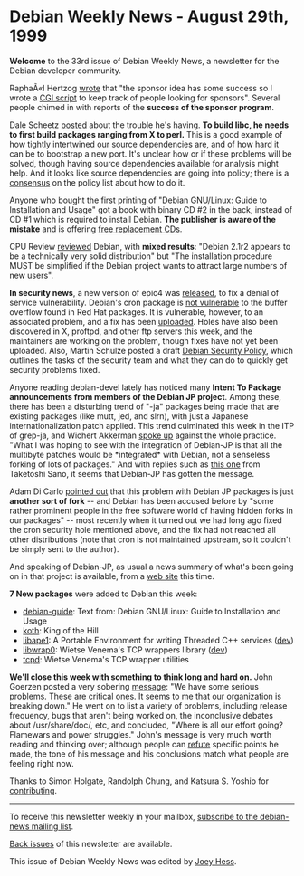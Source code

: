 
Debian Weekly News - August 29th, 1999
======================================



**Welcome** to the 33rd issue of Debian Weekly News, a newsletter
for the Debian developer community.





RaphaÃ«l Hertzog [wrote](https://lists.debian.org/debian-devel-9908/msg01742.html)
that "the sponsor idea has some success so I wrote a
[CGI
script](http://www.internatif.org/bortzmeyer/debian/sponsor/) to keep track of people looking for sponsors". Several people
chimed in with reports of the **success of the sponsor program**.




Dale Scheetz
[posted](https://lists.debian.org/debian-devel-9908/msg01880.html)
about the trouble he's having. **To build libc,
he needs to first build packages ranging from X to perl.** This is a
good example of how tightly intertwined our source dependencies are, and of
how hard it can be to bootstrap a new port. It's unclear how or if these
problems will be solved, though having source dependencies available for
analysis might help. And it looks like source dependencies are going into
policy; there is a [consensus](https://bugs.debian.org/cgi-bin/bugreport.cgi?bug=41232) on the policy list about how to do it.




Anyone who bought the first printing of "Debian GNU/Linux: Guide to
Installation and Usage" got a book with binary CD #2 in the back,
instead of CD #1 which is required to install Debian. **The publisher is aware
of the mistake** and is offering
[free replacement CDs](http://www.newriders.com/debian/badcd.html).




CPU Review [reviewed](http://cpureview.com/rev_deb21_b.html)
Debian, with **mixed results**: "Debian 2.1r2 appears to be a technically
very solid distribution" but "The installation procedure MUST be simplified if
the Debian project wants to attract large numbers of new users".




**In security news**, a new version of epic4
was [released](https://lists.debian.org/debian-security-announce-99/msg00027.html), to fix a denial of service vulnerability. Debian's cron package
is [not vulnerable](https://lists.debian.org/debian-security-announce-99/msg00028.html) to the buffer overflow found in Red Hat packages. It is
vulnerable, however, to an associated problem, and a fix has been
[uploaded](https://lists.debian.org/debian-security-announce-99/msg00029.html). Holes have also been discovered in X, proftpd, and other ftp servers
this week, and the maintainers are working on the problem, though fixes have not yet
been uploaded. Also, Martin Schulze posted a draft
[Debian
Security Policy](https://lists.debian.org/debian-devel-9908/msg01933.html), which outlines the tasks of the security team and what they
can do to quickly get security problems fixed.




Anyone reading debian-devel lately has noticed many **Intent To Package
announcements from members of the Debian JP project**. Among these, there
has been a disturbing trend of "-ja" packages being made that are
existing packages (like mutt, jed, and slrn), with just a Japanese
internationalization patch applied. This trend culminated this week in the
ITP of grep-ja, and Wichert Akkerman
[spoke
up](https://lists.debian.org/debian-devel-9908/msg01867.html) against the whole practice. "What I was hoping to see with the
integration of Debian-JP is that all the multibyte patches would be
\*integrated\* with Debian, not a senseless forking of lots of packages." And
with replies such as [this one](https://www.debian.org/News/weekly/1999/33/mail#mail1) from Taketoshi Sano,
it seems that Debian-JP has gotten the message.




Adam Di Carlo
[pointed
out](https://lists.debian.org/debian-devel-9908/msg01959.html) that this problem with Debian JP packages is just **another sort of fork**
-- and Debian has been accused before by "some rather prominent people in the free
software world of having hidden forks in our packages" -- most recently when it
turned out we had long ago fixed the cron security hole mentioned above, and the fix
had not reached all other distributions (note that cron is not maintained upstream,
so it couldn't be simply sent to the author).




And speaking of Debian-JP, as usual a news summary of what's been going on
in that project is available, from a
[web site](http://www2.osk.3web.ne.jp/~shishamo/debian/trans/djwn/wn083099.html) this time.




**7 New packages** were added to Debian this week:



* [debian-guide](https://www.debian.org/Packages/unstable/doc/debian-guide.html): Text from: Debian GNU/Linux: Guide to Installation and Usage
* [koth](https://www.debian.org/Packages/unstable/games/koth.html): King of the Hill
* [libape1](https://www.debian.org/Packages/unstable/libs/libape1.html): A Portable Environment for writing Threaded C++ services
([dev](https://www.debian.org/Packages/unstable/devel/libape-dev.html))
* [libwrap0](https://www.debian.org/Packages/unstable/base/libwrap0.html): Wietse Venema's TCP wrappers library
([dev](https://www.debian.org/Packages/unstable/devel/libwrap0-dev.html))
* [tcpd](https://www.debian.org/Packages/unstable/base/tcpd.html): Wietse Venema's TCP wrapper utilities



**We'll close this week with something to think long and hard on.**
John Goerzen posted a very sobering
[message](https://lists.debian.org/debian-devel-9908/msg01921.html):
"We have some serious problems. These are critical ones. It seems to
me that our organization is breaking down." He went on to list a variety
of problems, including release frequency, bugs that aren't being worked on,
the inconclusive debates about /usr/share/doc/, etc, and concluded, "Where
is all our effort going? Flamewars and power struggles." John's message
is very much worth reading and thinking over; although people can
[refute](https://lists.debian.org/debian-devel-9908/msg01966.html)
specific points he made, the tone of his message and his conclusions match
what people are feeling right now.




Thanks to Simon Holgate, Randolph Chung, and Katsura S. Yoshio for
[contributing](https://www.debian.org/News/weekly/contributing).





---



 To receive this newsletter weekly in your mailbox, [subscribe to the debian-news mailing list](https://lists.debian.org/debian-news/).



[Back issues](https://www.debian.org/News/weekly/) of this newsletter are available.



This issue of Debian Weekly News was edited by [Joey Hess](mailto:dwn@debian.org).




